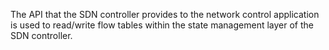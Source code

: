 The API that the SDN controller provides to the network control application is used to read/write flow tables within the state management layer of the SDN controller.
